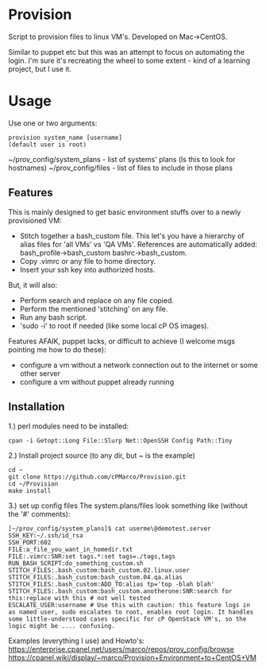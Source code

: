 Provision
==========

Script to provision files to linux VM's. Developed on Mac->CentOS.

Similar to puppet etc but this was an attempt to focus on automating the login.
I'm sure it's recreating the wheel to some extent - kind of a learning project, but I use it.

# Usage
Use one or two arguments:
```
provision system_name [username]
(default user is root)
```
~/prov_config/system_plans - list of systems' plans (ls this to look for hostnames)
~/prov_config/files - list of files to include in those plans

## Features
This is mainly designed to get basic environment stuffs over to a newly provisioned VM: 
- Stitch together a bash_custom file.  This let's you have a hierarchy of alias files for 'all VMs' vs 'QA VMs'.  References are automatically added: bash_profile->bash_custom bashrc->bash_custom.
- Copy .vimrc or any file to home directory.
- Insert your ssh key into authorized hosts.

But, it will also:
- Perform search and replace on any file copied.
- Perform the mentioned 'stitching' on any file.
- Run any bash script.
- 'sudo -i' to root if needed (like some local cP OS images).

Features AFAIK, puppet lacks, or difficult to achieve (I welcome msgs pointing me how to do these):
- configure a vm without a network connection out to the internet or some other server
- configure a vm without puppet already running

## Installation
1.) perl modules need to be installed:
```
cpan -i Getopt::Long File::Slurp Net::OpenSSH Config Path::Tiny
```

2.) Install project source (to any dir, but ~ is the example)
```
cd ~
git clone https://github.com/cPMarco/Provision.git
cd ~/Provision
make install
```

3.) set up config files
The system.plans/files look something like (without the '#' comments):
```
[~/prov_config/system_plans]$ cat userme\@demotest.server
SSH_KEY:~/.ssh/id_rsa
SSH_PORT:602
FILE:a_file_you_want_in_homedir.txt
FILE:.vimrc:SNR:set tags.*:set tags=./tags,tags
RUN_BASH_SCRIPT:do_something_custom.sh
STITCH_FILES:.bash_custom:bash_custom.02.linux.user
STITCH_FILES:.bash_custom:bash_custom.04.qa.alias
STITCH_FILES:.bash_custom:ADD_TO:alias tp='top -blah blah'
STITCH_FILES:.bash_custom:bash_custom.anotherone:SNR:search for this:replace with this # not well tested
ESCALATE_USER:username # Use this with caution: this feature logs in as named user, sudo escalates to root, enables root login. It handles some little-understood cases specific for cP OpenStack VM's, so the logic might be .... confusing.
```

Examples (everything I use) and Howto's:
https://enterprise.cpanel.net/users/marco/repos/prov_config/browse
https://cpanel.wiki/display/~marco/Provision+Environment+to+CentOS+VM
